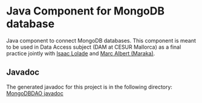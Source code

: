 # Java Component for MongoDB database

Java component to connect MongoDB databases. This component is meant to be used in Data Access subject (DAM at CESUR Mallorca) as a final practice
jointly with [Isaac Lolade](https://github.com/IsaacLolade) and [Marc Albert (Maraka)](https://github.com/MarcASO1560).

## Javadoc

The generated javadoc for this project is in the following directory: [MongoDBDAO javadoc](src/main/resources/javadoc)